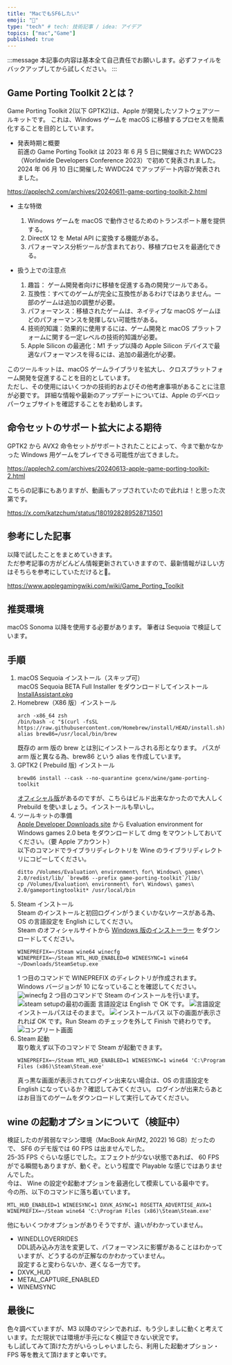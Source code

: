 ```yaml
---
title: "MacでもSF6したい"
emoji: "👊"
type: "tech" # tech: 技術記事 / idea: アイデア
topics: ["mac","Game"]
published: true
---
```


:::message
本記事の内容は基本全て自己責任でお願いします。必ずファイルをバックアップしてから試しください。
:::

## Game Porting Toolkit 2とは？

Game Porting Toolkit 2(以下 GPTK2)は、Apple が開発したソフトウェアツールキットです。
これは、Windows ゲームを macOS に移植するプロセスを簡素化することを目的としています。

* 発表時期と概要  
前進の Game Porting Toolkit は 2023 年 6 月 5 日に開催された WWDC23（Worldwide Developers Conference 2023）で初めて発表されました。
2024 年 06 月 10 日に開催した WWDC24 でアップデート内容が発表されました。

https://applech2.com/archives/20240611-game-porting-toolkit-2.html


* 主な特徴  
    1. Windows ゲームを macOS で動作させるためのトランスポート層を提供する。
    1. DirectX 12 を Metal API に変換する機能がある。
    1. パフォーマンス分析ツールが含まれており、移植プロセスを最適化できる。

* 扱う上での注意点
    1. 趣旨： ゲーム開発者向けに移植を促進する為の開発ツールである。
    1. 互換性：すべてのゲームが完全に互換性があるわけではありません。一部のゲームは追加の調整が必要。
    1. パフォーマンス：移植されたゲームは、ネイティブな macOS ゲームほどのパフォーマンスを発揮しない可能性がある。
    1. 技術的知識：効果的に使用するには、ゲーム開発と macOS プラットフォームに関する一定レベルの技術的知識が必要。
    1. Apple Silicon の最適化：M1 チップ以降の Apple Silicon デバイスで最適なパフォーマンスを得るには、追加の最適化が必要。

このツールキットは、macOS ゲームライブラリを拡大し、クロスプラットフォーム開発を促進することを目的としています。  
ただし、その使用にはいくつかの技術的およびその他考慮事項があることに注意が必要です。
詳細な情報や最新のアップデートについては、Apple のデベロッパーウェブサイトを確認することをお勧めします。

## 命令セットのサポート拡大による期待

GPTK2 から AVX2 命令セットがサポートされたことによって、今まで動かなかった Windows 用ゲームをプレイできる可能性が出てきました。

https://applech2.com/archives/20240613-apple-game-porting-toolkit-2.html

こちらの記事にもありますが、動画もアップされていたので此れは！と思った次第です。

https://x.com/katzchum/status/1801928289528713501

## 参考にした記事

以降で試したことをまとめていきます。  
ただ参考記事の方がどんどん情報更新されていきますので、最新情報がほしい方はそちらを参考にしていただけると🙏。

https://www.applegamingwiki.com/wiki/Game_Porting_Toolkit


## 推奨環境

macOS Sonoma 以降を使用する必要があります。
筆者は Sequoia で検証しています。

## 手順

1. macOS Sequoia インストール（スキップ可）  
macOS Sequoia BETA Full Installer をダウンロードしてインストール
[InstallAssistant.pkg](https://swcdn.apple.com/content/downloads/56/31/062-22031-A_W5CYUPUHNT/ud3vjnbs2w5yxby2v4eqhwkfbzx2xnjnk3/InstallAssistant.pkg)
2. Homebrew（X86 版）インストール  
    ```
    arch -x86_64 zsh 
    /bin/bash -c "$(curl -fsSL https://raw.githubusercontent.com/Homebrew/install/HEAD/install.sh)"
    alias brew86=/usr/local/bin/brew
    ```
    既存の arm 版の brew とは別にインストールされる形となります。
    パスが arm 版と異なる為、brew86 という alias を作成しています。
3. GPTK2 ( Prebuild 版) インストール
    ```
    brew86 install --cask --no-quarantine gcenx/wine/game-porting-toolkit
    ```
    [オフィシャル版](http://github.com/apple/homebrew-apple)があるのですが、こちらはビルド出来なかったので大人しく Prebuild を使いましょう。インストールも早いし。
4. ツールキットの準備  
    [Apple Developer Downloads site](https://developer.apple.com/download/all/?q=game) から Evaluation environment for Windows games 2.0 beta をダウンロードして dmg をマウントしておいてください。（要 Apple アカウント）  
    以下のコマンドでライブラリディレクトリを Wine のライブラリディレクトリにコピーしてください。
    ```
    ditto /Volumes/Evaluation\ environment\ for\ Windows\ games\ 2.0/redist/lib/ `brew86 --prefix game-porting-toolkit`/lib/ 
    cp /Volumes/Evaluation\ environment\ for\ Windows\ games\ 2.0/gameportingtoolkit* /usr/local/bin
    ```
5. Steam インストール  
    Steam のインストールと初回ログインがうまくいかないケースがある為、OS の言語設定を English にしてください。  
    Steam のオフィシャルサイトから [Windows 版のインストーラー](https://cdn.akamai.steamstatic.com/client/installer/SteamSetup.exe) をダウンロードしてください。
    ```
    WINEPREFIX=~/Steam wine64 winecfg
    WINEPREFIX=~/Steam MTL_HUD_ENABLED=0 WINEESYNC=1 wine64 ~/Downloads/SteamSetup.exe
    ```
    1 つ目のコマンドで WINEPREFIX のディレクトリが作成されます。  
    Windows バージョンが 10 になっていることを確認してください。  
    ![winecfg](/images/articles/wanted-to-play-with-sf6/wine-config.png)
    2 つ目のコマンドで Steam のインストールを行います。
    ![steam setupの最初の画面](/images/articles/wanted-to-play-with-sf6/steam-setup1.png)
    言語設定は English で OK です。
    ![言語設定](/images/articles/wanted-to-play-with-sf6/steam-setup2.png)
    インストールパスはそのままで。
    ![インストールパス](/images/articles/wanted-to-play-with-sf6/steam-setup3.png)
    以下の画面が表示されれば OK です。Run Steam のチェックを外して Finish で終わりです。
    ![コンプリート画面](/images/articles/wanted-to-play-with-sf6/steam-setup4.png)
6. Steam 起動  
    取り敢えず以下のコマンドで Steam が起動できます。
    ```
    WINEPREFIX=~/Steam MTL_HUD_ENABLED=1 WINEESYNC=1 wine64 'C:\Program Files (x86)\Steam\Steam.exe'
    ```
    真っ黒な画面が表示されてログイン出来ない場合は、OS の言語設定を English になっているか？確認してみてください。
    ログインが出来たらあとはお目当てのゲームをダウンロードして実行してみてください。

## wine の起動オプションについて（検証中）

検証したのが貧弱なマシン環境（MacBook Air(M2, 2022) 16 GB）だったので、 SF6 のデモ版では 60 FPS は出ませんでした。  
25-35 FPS ぐらいな感じでした。エフェクトが少ない状態であれば、 60 FPS がでる瞬間もありますが、動くぞ。という程度で Playable な感じではありませんでした。  
今は、 Wine の設定や起動オプションを最適化して模索している最中です。  
今の所、以下のコマンドに落ち着いています。  
```
MTL_HUD_ENABLED=1 WINEESYNC=1 DXVK_ASYNC=1 ROSETTA_ADVERTISE_AVX=1 WINEPREFIX=~/Steam wine64 'C:\Program Files (x86)\Steam\Steam.exe'
```
他にもいくつかオプションがありそうですが、違いがわかっていません。  
* WINEDLLOVERRIDES  
DDL読み込み方法を変更して、パフォーマンスに影響があることはわかっていますが、どうするのが正解なのかわかっていません。  
設定すると変わらないか、遅くなる一方です。
* DXVK_HUD
* METAL_CAPTURE_ENABLED
* WINEMSYNC

## 最後に

色々調べていますが、M3 以降のマシンであれば、もう少しましに動くと考えています。ただ現状では環境が手元になく検証できない状況です。  
もし試してみて頂けた方がいらっしゃいましたら、利用した起動オプション・FPS 等を教えて頂けますと幸いです。
